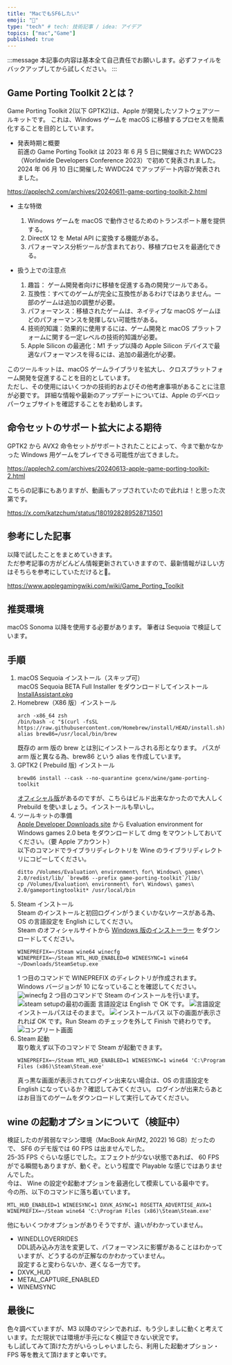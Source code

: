 ```yaml
---
title: "MacでもSF6したい"
emoji: "👊"
type: "tech" # tech: 技術記事 / idea: アイデア
topics: ["mac","Game"]
published: true
---
```


:::message
本記事の内容は基本全て自己責任でお願いします。必ずファイルをバックアップしてから試しください。
:::

## Game Porting Toolkit 2とは？

Game Porting Toolkit 2(以下 GPTK2)は、Apple が開発したソフトウェアツールキットです。
これは、Windows ゲームを macOS に移植するプロセスを簡素化することを目的としています。

* 発表時期と概要  
前進の Game Porting Toolkit は 2023 年 6 月 5 日に開催された WWDC23（Worldwide Developers Conference 2023）で初めて発表されました。
2024 年 06 月 10 日に開催した WWDC24 でアップデート内容が発表されました。

https://applech2.com/archives/20240611-game-porting-toolkit-2.html


* 主な特徴  
    1. Windows ゲームを macOS で動作させるためのトランスポート層を提供する。
    1. DirectX 12 を Metal API に変換する機能がある。
    1. パフォーマンス分析ツールが含まれており、移植プロセスを最適化できる。

* 扱う上での注意点
    1. 趣旨： ゲーム開発者向けに移植を促進する為の開発ツールである。
    1. 互換性：すべてのゲームが完全に互換性があるわけではありません。一部のゲームは追加の調整が必要。
    1. パフォーマンス：移植されたゲームは、ネイティブな macOS ゲームほどのパフォーマンスを発揮しない可能性がある。
    1. 技術的知識：効果的に使用するには、ゲーム開発と macOS プラットフォームに関する一定レベルの技術的知識が必要。
    1. Apple Silicon の最適化：M1 チップ以降の Apple Silicon デバイスで最適なパフォーマンスを得るには、追加の最適化が必要。

このツールキットは、macOS ゲームライブラリを拡大し、クロスプラットフォーム開発を促進することを目的としています。  
ただし、その使用にはいくつかの技術的およびその他考慮事項があることに注意が必要です。
詳細な情報や最新のアップデートについては、Apple のデベロッパーウェブサイトを確認することをお勧めします。

## 命令セットのサポート拡大による期待

GPTK2 から AVX2 命令セットがサポートされたことによって、今まで動かなかった Windows 用ゲームをプレイできる可能性が出てきました。

https://applech2.com/archives/20240613-apple-game-porting-toolkit-2.html

こちらの記事にもありますが、動画もアップされていたので此れは！と思った次第です。

https://x.com/katzchum/status/1801928289528713501

## 参考にした記事

以降で試したことをまとめていきます。  
ただ参考記事の方がどんどん情報更新されていきますので、最新情報がほしい方はそちらを参考にしていただけると🙏。

https://www.applegamingwiki.com/wiki/Game_Porting_Toolkit


## 推奨環境

macOS Sonoma 以降を使用する必要があります。
筆者は Sequoia で検証しています。

## 手順

1. macOS Sequoia インストール（スキップ可）  
macOS Sequoia BETA Full Installer をダウンロードしてインストール
[InstallAssistant.pkg](https://swcdn.apple.com/content/downloads/56/31/062-22031-A_W5CYUPUHNT/ud3vjnbs2w5yxby2v4eqhwkfbzx2xnjnk3/InstallAssistant.pkg)
2. Homebrew（X86 版）インストール  
    ```
    arch -x86_64 zsh 
    /bin/bash -c "$(curl -fsSL https://raw.githubusercontent.com/Homebrew/install/HEAD/install.sh)"
    alias brew86=/usr/local/bin/brew
    ```
    既存の arm 版の brew とは別にインストールされる形となります。
    パスが arm 版と異なる為、brew86 という alias を作成しています。
3. GPTK2 ( Prebuild 版) インストール
    ```
    brew86 install --cask --no-quarantine gcenx/wine/game-porting-toolkit
    ```
    [オフィシャル版](http://github.com/apple/homebrew-apple)があるのですが、こちらはビルド出来なかったので大人しく Prebuild を使いましょう。インストールも早いし。
4. ツールキットの準備  
    [Apple Developer Downloads site](https://developer.apple.com/download/all/?q=game) から Evaluation environment for Windows games 2.0 beta をダウンロードして dmg をマウントしておいてください。（要 Apple アカウント）  
    以下のコマンドでライブラリディレクトリを Wine のライブラリディレクトリにコピーしてください。
    ```
    ditto /Volumes/Evaluation\ environment\ for\ Windows\ games\ 2.0/redist/lib/ `brew86 --prefix game-porting-toolkit`/lib/ 
    cp /Volumes/Evaluation\ environment\ for\ Windows\ games\ 2.0/gameportingtoolkit* /usr/local/bin
    ```
5. Steam インストール  
    Steam のインストールと初回ログインがうまくいかないケースがある為、OS の言語設定を English にしてください。  
    Steam のオフィシャルサイトから [Windows 版のインストーラー](https://cdn.akamai.steamstatic.com/client/installer/SteamSetup.exe) をダウンロードしてください。
    ```
    WINEPREFIX=~/Steam wine64 winecfg
    WINEPREFIX=~/Steam MTL_HUD_ENABLED=0 WINEESYNC=1 wine64 ~/Downloads/SteamSetup.exe
    ```
    1 つ目のコマンドで WINEPREFIX のディレクトリが作成されます。  
    Windows バージョンが 10 になっていることを確認してください。  
    ![winecfg](/images/articles/wanted-to-play-with-sf6/wine-config.png)
    2 つ目のコマンドで Steam のインストールを行います。
    ![steam setupの最初の画面](/images/articles/wanted-to-play-with-sf6/steam-setup1.png)
    言語設定は English で OK です。
    ![言語設定](/images/articles/wanted-to-play-with-sf6/steam-setup2.png)
    インストールパスはそのままで。
    ![インストールパス](/images/articles/wanted-to-play-with-sf6/steam-setup3.png)
    以下の画面が表示されれば OK です。Run Steam のチェックを外して Finish で終わりです。
    ![コンプリート画面](/images/articles/wanted-to-play-with-sf6/steam-setup4.png)
6. Steam 起動  
    取り敢えず以下のコマンドで Steam が起動できます。
    ```
    WINEPREFIX=~/Steam MTL_HUD_ENABLED=1 WINEESYNC=1 wine64 'C:\Program Files (x86)\Steam\Steam.exe'
    ```
    真っ黒な画面が表示されてログイン出来ない場合は、OS の言語設定を English になっているか？確認してみてください。
    ログインが出来たらあとはお目当てのゲームをダウンロードして実行してみてください。

## wine の起動オプションについて（検証中）

検証したのが貧弱なマシン環境（MacBook Air(M2, 2022) 16 GB）だったので、 SF6 のデモ版では 60 FPS は出ませんでした。  
25-35 FPS ぐらいな感じでした。エフェクトが少ない状態であれば、 60 FPS がでる瞬間もありますが、動くぞ。という程度で Playable な感じではありませんでした。  
今は、 Wine の設定や起動オプションを最適化して模索している最中です。  
今の所、以下のコマンドに落ち着いています。  
```
MTL_HUD_ENABLED=1 WINEESYNC=1 DXVK_ASYNC=1 ROSETTA_ADVERTISE_AVX=1 WINEPREFIX=~/Steam wine64 'C:\Program Files (x86)\Steam\Steam.exe'
```
他にもいくつかオプションがありそうですが、違いがわかっていません。  
* WINEDLLOVERRIDES  
DDL読み込み方法を変更して、パフォーマンスに影響があることはわかっていますが、どうするのが正解なのかわかっていません。  
設定すると変わらないか、遅くなる一方です。
* DXVK_HUD
* METAL_CAPTURE_ENABLED
* WINEMSYNC

## 最後に

色々調べていますが、M3 以降のマシンであれば、もう少しましに動くと考えています。ただ現状では環境が手元になく検証できない状況です。  
もし試してみて頂けた方がいらっしゃいましたら、利用した起動オプション・FPS 等を教えて頂けますと幸いです。
